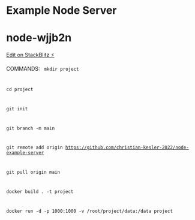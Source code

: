 <h1>Example Node Server</h1>

# node-wjjb2n

[Edit on StackBlitz ⚡️](https://stackblitz.com/edit/node-wjjb2n)

COMMANDS:
<code>
mkdir project

cd project

git init

git branch -m main

git remote add origin https://github.com/christian-kesler-2022/node-example-server

git pull origin main

docker build . -t project

docker run -d -p 1000:1000 -v /root/project/data:/data project
  
</code>
